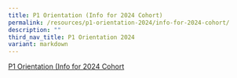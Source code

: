 ```yaml
---
title: P1 Orientation (Info for 2024 Cohort)
permalink: /resources/p1-orientation-2024/info-for-2024-cohort/
description: ""
third_nav_title: P1 Orientation 2024
variant: markdown
---
```

<a href="/files/For%20Parents/P1%20Orientation%20for%202023%20Cohort.pdf" target="_blank">P1 Orientation (Info for 2024 Cohort</a>